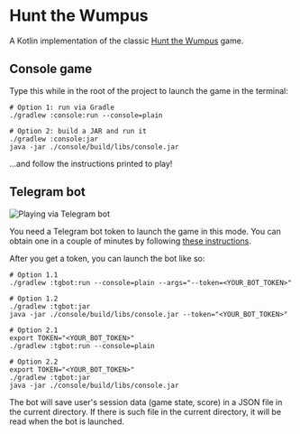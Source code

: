 # Hunt the Wumpus

A Kotlin implementation of the classic [Hunt the Wumpus](https://en.wikipedia.org/wiki/Hunt_the_Wumpus) game.

## Console game

Type this while in the root of the project to launch the game in the terminal:
```shell
# Option 1: run via Gradle
./gradlew :console:run --console=plain

# Option 2: build a JAR and run it
./gradlew :console:jar
java -jar ./console/build/libs/console.jar
```

...and follow the instructions printed to play!

## Telegram bot

![Playing via Telegram bot](https://i.ibb.co/v1j7gPc/wumpus-tg-small.gif)

You need a Telegram bot token to launch the game in this mode. You can obtain one in a couple of minutes by following
[these instructions](https://core.telegram.org/bots/tutorial#obtain-your-bot-token).

After you get a token, you can launch the bot like so:
```shell
# Option 1.1
./gradlew :tgbot:run --console=plain --args="--token=<YOUR_BOT_TOKEN>"

# Option 1.2
./gradlew :tgbot:jar
java -jar ./console/build/libs/console.jar --token="<YOUR_BOT_TOKEN>"

# Option 2.1
export TOKEN="<YOUR_BOT_TOKEN>"
./gradlew :tgbot:run --console=plain

# Option 2.2
export TOKEN="<YOUR_BOT_TOKEN>"
./gradlew :tgbot:jar
java -jar ./console/build/libs/console.jar
```

The bot will save user's session data (game state, score) in a JSON file in the current directory. If there is such file
in the current directory, it will be read when the bot is launched.
